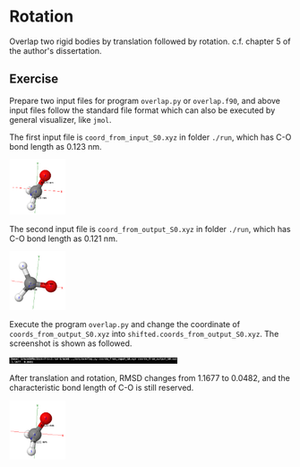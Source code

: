 # Rotation
Overlap two rigid bodies by translation followed by rotation. c.f. chapter 5 of the author's dissertation.

## Exercise 

Prepare two input files for program `overlap.py` or `overlap.f90`, and above input files follow the standard file format which can also be executed by general visualizer, like `jmol`. 

The first input file is `coord_from_input_S0.xyz` in folder `./run`, which has C-O bond length as 0.123 nm.
<div style='float: center'>
        <img style='width: 100px' src="./aux/input_S0.png"></img>
</div> 

The second input file is `coord_from_output_S0.xyz` in folder `./run`, which has C-O bond length as 0.121 nm.
<div style='float: center'>
        <img style='width: 100px' src="./aux/output_S0.png"></img>
</div> 

Execute the program  `overlap.py` and change the coordinate of `coords_from_output_S0.xyz` into `shifted.coords_from_output_S0.xyz`. The screenshot is shown as followed. 
<div style='float: center'>
        <img style='width: 300px' src="./aux/screenshot_S0.png"></img>
</div> 

After translation and rotation, RMSD changes from 1.1677 to 0.0482, and the characteristic bond length of C-O is still reserved. 
<div style='float: center'>
        <img style='width: 100px' src="./aux/shifted_input_S0.png"></img>
</div> 